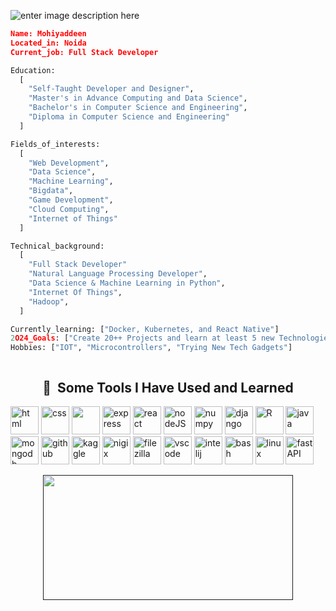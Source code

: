  ![enter image description here](https://i.ibb.co/4JWPVP1/New-Project-6.png)
 
 <!--  ![enter image description here](https://i.ibb.co/x8VNZJF/New-Project-5.png) -->
```json
Name: Mohiyaddeen
Located_in: Noida
Current_job: Full Stack Developer
```
```python
Education:
  [
    "Self-Taught Developer and Designer",
    "Master's in Advance Computing and Data Science",
    "Bachelor's in Computer Science and Engineering",
    "Diploma in Computer Science and Engineering"
  ]
```
```python
Fields_of_interests:
  [
    "Web Development",
    "Data Science",
    "Machine Learning",
    "Bigdata",
    "Game Development",
    "Cloud Computing",
    "Internet of Things"
  ]
```
```python
Technical_background:
  [
    "Full Stack Developer"
    "Natural Language Processing Developer",
    "Data Science & Machine Learning in Python",
    "Internet Of Things",
    "Hadoop",
  ]
```
```python
Currently_learning: ["Docker, Kubernetes, and React Native"]
2O24_Goals: ["Create 20++ Projects and learn at least 5 new Technologies.."]
Hobbies: ["IOT", "Microcontrollers", "Trying New Tech Gadgets"]
```
```python

```
<!-- 
- 🔭 I’m currently working on Machine Learning
- 🌱 I’m currently learning Streamlit.
- 👯 I’m looking to collaborate on my next Streamlit project.
- 🤔 I’m looking for help to make an interactive framework of Machine learning.
- 💬 Ask me about Latest Technologies
- 📫 How to reach me: [Twitter @IamMS](https://twitter.com/mohiyaddeen3)
- 😄 Pronouns: He/Him
- ⚡ Fun fact:Blockchain is going to takeover all servers
-->
<center>

<h2> 🚀 &nbsp;Some Tools I Have Used and Learned</h2>
<p align="left">
<img src="https://cdn.jsdelivr.net/gh/devicons/devicon/icons/html5/html5-original-wordmark.svg" alt="html"   width="45" height="45" />
 <img src="https://cdn.jsdelivr.net/gh/devicons/devicon/icons/css3/css3-plain-wordmark.svg"  alt="css"   width="45" height="45" />

 <img src="https://cdn.jsdelivr.net/gh/devicons/devicon/icons/bootstrap/bootstrap-original-wordmark.svg" width="45" height="45"/>
<img src="https://cdn.jsdelivr.net/gh/devicons/devicon/icons/express/express-original-wordmark.svg" alt="express"   width="45" height="45" />

<img src="https://cdn.jsdelivr.net/gh/devicons/devicon/icons/react/react-original.svg"  alt="react"   width="45" height="45" />


<img src="https://cdn.jsdelivr.net/gh/devicons/devicon/icons/nodejs/nodejs-plain-wordmark.svg" alt="nodeJS"   width="45" height="45" />



 <img src="https://cdn.jsdelivr.net/gh/devicons/devicon/icons/numpy/numpy-original.svg" alt="numpy"   width="45" height="45"/>

<img src="https://cdn.jsdelivr.net/gh/devicons/devicon/icons/django/django-plain-wordmark.svg" alt="django"   width="45" height="45"/>
<img src="https://cdn.jsdelivr.net/gh/devicons/devicon/icons/r/r-original.svg" alt="R"   width="45" height="45" />


<img src="https://cdn.jsdelivr.net/gh/devicons/devicon/icons/java/java-original-wordmark.svg" alt="java"   width="45" height="45"/>

<img src="https://cdn.jsdelivr.net/gh/devicons/devicon/icons/mongodb/mongodb-plain-wordmark.svg" alt="mongodb"   width="45" height="45"/>


<img src="https://cdn.jsdelivr.net/gh/devicons/devicon/icons/github/github-original-wordmark.svg" alt="github"   width="45" height="45"/>

<img src="https://cdn.jsdelivr.net/gh/devicons/devicon/icons/kaggle/kaggle-original-wordmark.svg" alt="kaggle"   width="45" height="45"/>

<img src="https://cdn.jsdelivr.net/gh/devicons/devicon/icons/nginx/nginx-original.svg" alt="nigix"   width="45" height="45"/>

<img src="https://cdn.jsdelivr.net/gh/devicons/devicon/icons/filezilla/filezilla-plain.svg" alt="filezilla"   width="45" height="45" />


<img src="https://cdn.jsdelivr.net/gh/devicons/devicon/icons/vscode/vscode-original.svg" alt="vscode" width="45" height="45"/>

<img src="https://cdn.jsdelivr.net/gh/devicons/devicon/icons/intellij/intellij-original.svg" alt="intelij" width="45" height="45" />


<img src="https://cdn.jsdelivr.net/gh/devicons/devicon/icons/bash/bash-original.svg" alt="bash" width="45" height="45"/>


<img src="https://cdn.jsdelivr.net/gh/devicons/devicon/icons/linux/linux-original.svg" alt="linux" width="45" height="45" />

<img src="https://cdn.jsdelivr.net/gh/devicons/devicon/icons/fastapi/fastapi-original-wordmark.svg" alt="fastAPI" width="45" height="45"  />


</p>

   <a href="">
    <figure>
       <img src="https://i.ibb.co/yNxb6sD/ezgif-com-gif-maker.gif" width="400px" height="200px">
      <!--<img src="https://github-readme-stats.vercel.app/api?username=MohiyaddeenSheikh" width="400px" height="200px">-->
    </figure>
   </a>
</center>

<!--![Mohiyaddeen's github stats](https://github-readme-stats.vercel.app/api?username=MohiyaddeenSheikh)-->


